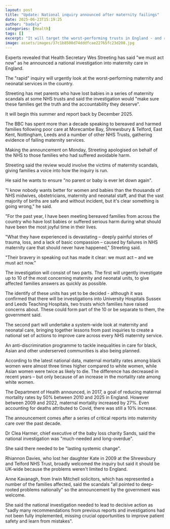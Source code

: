 ```yaml
---
layout: post
title: "Update: National inquiry announced after maternity failings"
date: 2025-06-23T15:19:25
author: "badely"
categories: [Health]
tags: []
excerpt: "It will target the worst-performing trusts in England - and report back by the end of the year."
image: assets/images/37c1b8500d74dddfcae22765fc23d208.jpg
---
```


Experts revealed that Health Secretary Wes Streeting has said "we must act now" as he announced a national investigation into maternity care in England.

The "rapid" inquiry will urgently look at the worst-performing maternity and neonatal services in the country.

Streeting has met parents who have lost babies in a series of maternity scandals at some NHS trusts and said the investigation would "make sure these families get the truth and the accountability they deserve". 

It will begin this summer and report back by December 2025.

The BBC has spent more than a decade speaking to bereaved and harmed families following poor care at Morecambe Bay, Shrewsbury & Telford, East Kent, Nottingham, Leeds and a number of other NHS Trusts, gathering evidence of failing maternity services.

Making the announcement on Monday, Streeting apologised on behalf of the NHS to those families who had suffered avoidable harm.

Streeting said the review would involve the victims of maternity scandals, giving families a voice into how the inquiry is run.

He said he wants to ensure "no parent or baby is ever let down again".

"I know nobody wants better for women and babies than the thousands of NHS midwives, obstetricians, maternity and neonatal staff, and that the vast majority of births are safe and without incident, but it's clear something is going wrong," he said.

"For the past year, I have been meeting bereaved families from across the country who have lost babies or suffered serious harm during what should have been the most joyful time in their lives.

"What they have experienced is devastating – deeply painful stories of trauma, loss, and a lack of basic compassion – caused by failures in NHS maternity care that should never have happened," Streeting said.

"Their bravery in speaking out has made it clear: we must act – and we must act now."

The investigation will consist of two parts. The first will urgently investigate up to 10 of the most concerning maternity and neonatal units, to give affected families answers as quickly as possible. 

The identify of these units has yet to be decided - although it was confirmed that there will be investigations into University Hospitals Sussex and Leeds Teaching Hospitals, two trusts which families have raised concerns about. These could form part of the 10 or be separate to them, the government said.

The second part will undertake a system-wide look at maternity and neonatal care, bringing together lessons from past inquiries to create a national set of actions to improve care across every NHS maternity service.

An anti-discrimination programme to tackle inequalities in care for black, Asian and other underserved communities is also being planned.

According to the latest national data, maternal mortality rates among black women were almost three times higher compared to white women, while Asian women were twice as likely to die. The difference has decreased in recent years – but only because of an increase in the mortality rate among white women.

The Department of Health announced, in 2017, a goal of reducing maternal mortality rates by 50% between 2010 and 2025 in England.  However between 2009 and 2022, maternal mortality increased by 27%.  Even accounting for deaths attributed to Covid, there was still a 10% increase.

The announcement comes after a series of critical reports into maternity care over the past decade.

Dr Clea Harmer, chief executive of the baby loss charity Sands, said the national investigation was "much-needed and long-overdue".

She said there needed to be "lasting systemic change".

Rhiannon Davies, who lost her daughter Kate in 2009 at the Shrewsbury and Telford NHS Trust, broadly welcomed the inquiry but said it should be UK-wide because the problems weren't limited to England.

Anne Kavanagh, from Irwin Mitchell solicitors, which has represented a number of the families affected, said the scandals "all pointed to deep-rooted problems nationally" so the announcement by the government was welcome.

She said the national investigation needed to lead to decisive action as "sadly many recommendations from previous reports and investigations had not been fully implemented, missing crucial opportunities to improve patient safety and learn from mistakes".

